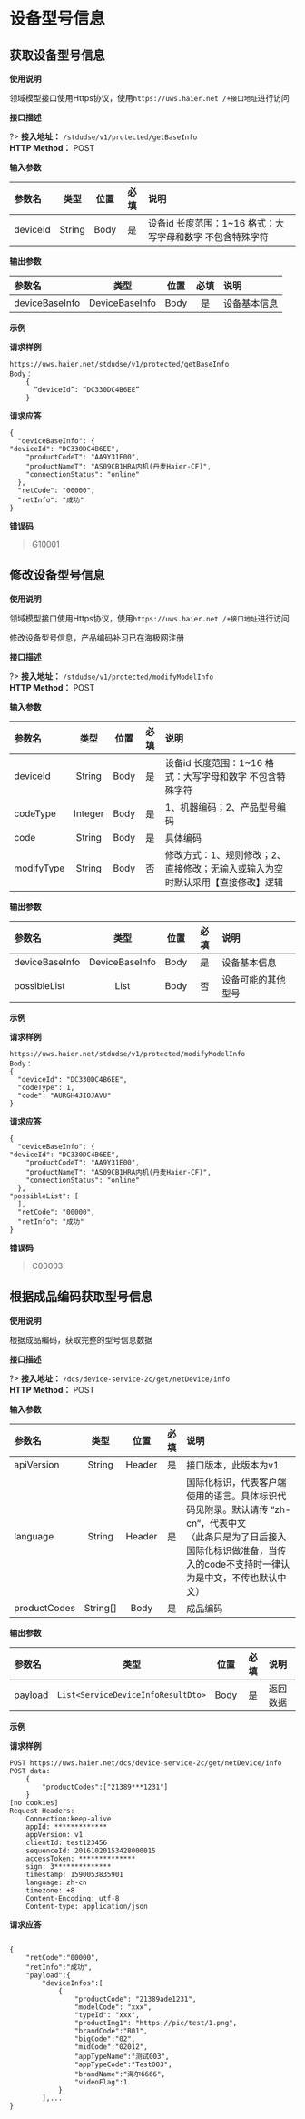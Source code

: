 # 设备型号信息


## 获取设备型号信息

**使用说明**

领域模型接口使用Https协议，使用`https://uws.haier.net /+接口地址`进行访问

**接口描述**  

?> **接入地址：** `/stdudse/v1/protected/getBaseInfo`</br>
**HTTP Method：** POST

**输入参数**

参数名|类型|位置|必填|说明
:-|:-:|:-:|:-:|:-
deviceId|String|Body|是|设备id 长度范围：1~16 格式：大写字母和数字 不包含特殊字符

**输出参数**

参数名|类型|位置|必填|说明
:-|:-:|:-:|:-:|:-
deviceBaseInfo|DeviceBaseInfo|Body|是|设备基本信息

**示例**

**请求样例**
```
https://uws.haier.net/stdudse/v1/protected/getBaseInfo
Body：
	{
	  “deviceId”: “DC330DC4B6EE”
	}

```

**请求应答**
```
{
  "deviceBaseInfo": {
"deviceId": "DC330DC4B6EE",
    "productCodeT": "AA9Y31E00",
    "productNameT": "AS09CB1HRA内机(丹麦Haier-CF)",
    "connectionStatus": "online"
  },
  "retCode": "00000",
  "retInfo": "成功"
}

```

**错误码**  

> G10001

## 修改设备型号信息

**使用说明**

领域模型接口使用Https协议，使用`https://uws.haier.net /+接口地址`进行访问

修改设备型号信息，产品编码补习已在海极网注册


**接口描述**  

?> **接入地址：** `/stdudse/v1/protected/modifyModelInfo`</br>
**HTTP Method：** POST

**输入参数**

参数名|类型|位置|必填|说明
:-|:-:|:-:|:-:|:-
deviceId|String|Body|是|设备id 长度范围：1~16 格式：大写字母和数字 不包含特殊字符
codeType|Integer|Body|是|1、机器编码；2、产品型号编码
code|String|Body|是|具体编码
modifyType|String|Body|否|修改方式：1、规则修改；2、直接修改；无输入或输入为空时默认采用【直接修改】逻辑

**输出参数**

参数名|类型|位置|必填|说明
:-|:-:|:-:|:-:|:-
deviceBaseInfo|DeviceBaseInfo|Body|是|设备基本信息
possibleList|List<ProductInfo>|Body|否|设备可能的其他型号

**示例**

**请求样例**
```
https://uws.haier.net/stdudse/v1/protected/modifyModelInfo
Body：
{
  "deviceId": "DC330DC4B6EE",
  "codeType": 1,
  "code": "AURGH4JIOJAVU"
}

```

**请求应答**
```
{
  "deviceBaseInfo": {
"deviceId": "DC330DC4B6EE",
    "productCodeT": "AA9Y31E00",
    "productNameT": "AS09CB1HRA内机(丹麦Haier-CF)",
    "connectionStatus": "online"
  },
"possibleList": [
  ],
  "retCode": "00000",
  "retInfo": "成功"
}

```


**错误码**
> C00003


## 根据成品编码获取型号信息

**使用说明**

根据成品编码，获取完整的型号信息数据

**接口描述**  

?> **接入地址：** `/dcs/device-service-2c/get/netDevice/info`</br>
**HTTP Method：** POST

**输入参数**

参数名|类型|位置|必填|说明
:-|:-:|:-:|:-:|:-
apiVersion|String|Header|是|接口版本，此版本为v1.
language|String|Header|是|国际化标识，代表客户端使用的语言。具体标识代码见附录。默认请传 “zh-cn“，代表中文</br>（此条只是为了日后接入国际化标识做准备，当传入的code不支持时一律认为是中文，不传也默认中文）
productCodes|String[]|Body|是|成品编码

**输出参数**

参数名|类型|位置|必填|说明
:-|:-:|:-:|:-:|:-
payload|`List<ServiceDeviceInfoResultDto>`|Body|是|返回数据

**示例**

**请求样例**
```
POST https://uws.haier.net/dcs/device-service-2c/get/netDevice/info
POST data:
	{
	    "productCodes":["21389***1231"]
	}
[no cookies]
Request Headers:
	Connection:keep-alive
	appId: *************
	appVersion: v1
	clientId: test123456
	sequenceId: 20161020153428000015
	accessToken: **************
	sign: 3**************
	timestamp: 1590053835901
	language: zh-cn
	timezone: +8
	Content-Encoding: utf-8
	Content-type: application/json

```

**请求应答**
```

{   
    "retCode":"00000",   
    "retInfo":"成功",   
    "payload":{
        "deviceInfos":[
            {
                "productCode": "21389ade1231",   
                "modelCode": "xxx",
                "typeId": "xxx",
                "productImg1": "https://pic/test/1.png",
                "brandCode":"B01",
                "bigCode":"02",
                "midCode":"02012",
                "appTypeName":"测试003",
                "appTypeCode":"Test003",
                "brandName":"海尔6666",
                "videoFlag":1
            }
        ],...
}

```



